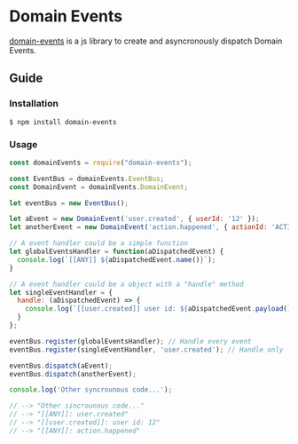 # Domain Events

[domain-events](https://github.com/danielemariani/domain-events) is a js library to create and asyncronously dispatch Domain Events.

## Guide

### Installation

```shell
$ npm install domain-events
```

### Usage

```js
const domainEvents = require("domain-events");

const EventBus = domainEvents.EventBus;
const DomainEvent = domainEvents.DomainEvent;

let eventBus = new EventBus();

let aEvent = new DomainEvent('user.created', { userId: '12' });
let anotherEvent = new DomainEvent('action.happened', { actionId: 'ACTION' });

// A event handler could be a simple function
let globalEventsHandler = function(aDispatchedEvent) {
  console.log(`[[ANY]] ${aDispatchedEvent.name()}`);
}

// A event handler could be a object with a "handle" method
let singleEventHandler = {
  handle: (aDispatchedEvent) => {
    console.log(`[[user.created]] user id: ${aDispatchedEvent.payload().userId}`);
  }
};

eventBus.register(globalEventsHandler); // Handle every event
eventBus.register(singleEventHandler, 'user.created'); // Handle only 'user.created' events

eventBus.dispatch(aEvent);
eventBus.dispatch(anotherEvent);

console.log('Other syncrounous code...');

// --> "Other sincrounous code..."
// --> "[[ANY]]: user.created"
// --> "[[user.created]]: user id: 12"
// --> "[[ANY]]: action.happened"
```
